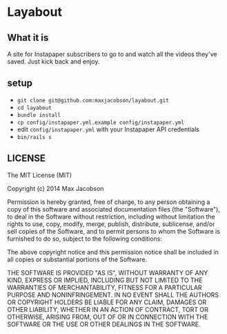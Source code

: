 # Layabout

## What it is

A site for Instapaper subscribers to go to and watch all the videos they've
saved. Just kick back and enjoy.

## setup

* `git clone git@github.com:maxjacobson/layabout.git`
* `cd layabout`
* `bundle install`
* `cp config/instapaper.yml.example config/instapaper.yml`
* edit `config/instapaper.yml` with your Instapaper API credentials
* `bin/rails s`

## LICENSE

The MIT License (MIT)

Copyright (c) 2014 Max Jacobson

Permission is hereby granted, free of charge, to any person obtaining a copy
of this software and associated documentation files (the "Software"), to deal
in the Software without restriction, including without limitation the rights
to use, copy, modify, merge, publish, distribute, sublicense, and/or sell
copies of the Software, and to permit persons to whom the Software is
furnished to do so, subject to the following conditions:

The above copyright notice and this permission notice shall be included in
all copies or substantial portions of the Software.

THE SOFTWARE IS PROVIDED "AS IS", WITHOUT WARRANTY OF ANY KIND, EXPRESS OR
IMPLIED, INCLUDING BUT NOT LIMITED TO THE WARRANTIES OF MERCHANTABILITY,
FITNESS FOR A PARTICULAR PURPOSE AND NONINFRINGEMENT. IN NO EVENT SHALL THE
AUTHORS OR COPYRIGHT HOLDERS BE LIABLE FOR ANY CLAIM, DAMAGES OR OTHER
LIABILITY, WHETHER IN AN ACTION OF CONTRACT, TORT OR OTHERWISE, ARISING FROM,
OUT OF OR IN CONNECTION WITH THE SOFTWARE OR THE USE OR OTHER DEALINGS IN
THE SOFTWARE.


